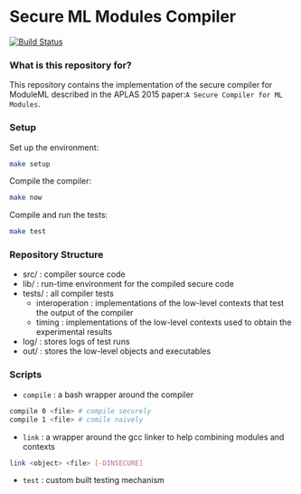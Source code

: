 Secure ML Modules Compiler
==========================================

[![Build Status](https://travis-ci.org/sylvarant/secure-ml-compiler.svg?branch=Lite)](https://travis-ci.org/sylvarant/secure-ml-compiler)

### What is this repository for? ###

This repository contains the implementation of the
secure compiler for ModuleML described in the APLAS 2015 paper:`A Secure Compiler for ML Modules`.

### Setup ###
Set up the environment:
```bash
make setup
```
Compile the compiler:
```bash
make now
```
Compile and run the tests:
```bash
make test
```

### Repository Structure ###
* src/ : compiler source code
* lib/ : run-time environment for the compiled secure code
* tests/ : all compiler tests
    * interoperation : implementations of the low-level contexts that test the output of the compiler
    * timing : implementations of the low-level contexts used to obtain the experimental results
* log/ : stores logs of test runs
* out/ : stores the low-level objects and executables

### Scripts ###

- `compile` : a bash wrapper around the compiler
```bash
compile 0 <file> # compile securely
compile 1 <file> # comile naively
```

- `link` : a wrapper around the gcc linker to help combining modules and contexts
```bash
link <object> <file> [-DINSECURE]
```

- `test` : custom built testing mechanism


